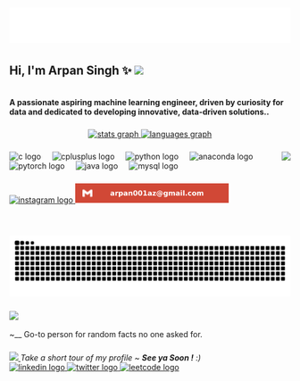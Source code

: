 <h1 align="center">
   <a href="#" onclick="return false;" target="_blank">
   <img src="https://github.com/Arpan010/Arpan010/blob/main/Arpan.svg" alt="Arpan Singh" />
   </a>
  
</h1>
<h2> Hi, I'm Arpan Singh ✨   <a href="#" onclick="return false;" target="_blank">
  <img src="https://media.giphy.com/media/mGcNjsfWAjY5AEZNw6/giphy.gif" width="50"></h2>
  </a>
<h4 align="left"><br>A passionate aspiring machine learning engineer, driven by curiosity for data and dedicated to developing innovative, data-driven solutions..</h4>

###

<div align="center">
   <a href="#"  >
     <img src="https://github-readme-stats.vercel.app/api?username=Arpan010&hide_title=false&hide_rank=false&show_icons=true&include_all_commits=true&count_private=true&disable_animations=false&theme=dracula&locale=en&hide_border=false" height="150" alt="stats graph" />
  <img src="https://github-readme-stats.vercel.app/api/top-langs?username=Arpan010&locale=en&hide_title=false&layout=compact&card_width=320&langs_count=5&theme=dracula&hide_border=false" height="150" alt="languages graph"  />
  </a>
  
</div>

###
 <a href="#" onclick="return false;" target="_blank">
<img align="right" height="150" src="https://media3.giphy.com/media/v1.Y2lkPTc5MGI3NjExN2gxbTlsYXVmYWhseGRuMTY4eDJ1N3F2czcyeDIxMjAwYmVtYXd0cyZlcD12MV9pbnRlcm5hbF9naWZfYnlfaWQmY3Q9Zw/ge7l7e5EiHUYI3e71P/giphy.gif"  />  </a>

<div align="left">
    <img src="https://cdn.jsdelivr.net/gh/devicons/devicon/icons/c/c-original.svg" height="30" alt="c logo" style="pointer-events: none;"  />
    <img width="12" />
    <img src="https://cdn.jsdelivr.net/gh/devicons/devicon/icons/cplusplus/cplusplus-original.svg" height="30" alt="cplusplus logo" style="pointer-events: none;" />
    <img width="12" />
    <img src="https://cdn.jsdelivr.net/gh/devicons/devicon/icons/python/python-original.svg" height="30" alt="python logo" style="pointer-events: none;" />
    <img width="12" />
    <img src="https://cdn.jsdelivr.net/gh/devicons/devicon/icons/anaconda/anaconda-original.svg" height="30" alt="anaconda logo" style="pointer-events: none;" />
    <img width="12" />
    <img src="https://cdn.jsdelivr.net/gh/devicons/devicon/icons/pytorch/pytorch-original.svg" height="30" alt="pytorch logo" style="pointer-events: none;"  />
    <img width="12" />
    <img src="https://cdn.jsdelivr.net/gh/devicons/devicon/icons/java/java-original.svg" height="30" alt="java logo" style="pointer-events: none;" />
    <img width="12" />
    <img src="https://cdn.jsdelivr.net/gh/devicons/devicon/icons/mysql/mysql-original.svg" height="30" alt="mysql logo" style="pointer-events: none;"  />
</div>

###



###

<div align="left">
  <a href="https://www.instagram.com/arpnn_0/" target="_blank">
    <img src="https://img.shields.io/static/v1?message=Instagram&logo=instagram&label=&color=E4405F&logoColor=white&labelColor=&style=for-the-badge" height="35" alt="instagram logo"  />
  </a>
  <a href="#" onclick="return false;" target="_blank">
     <img src="https://github.com/Arpan010/Arpan010/blob/main/gmail.svg" height="35" alt="gmail logo" style="pointer-events: none;"  />
  </a>
</div>

###

<br clear="both">
<a href="https://github.com/Arpan010" target="_blank">
  <img src="https://raw.githubusercontent.com/Arpan010/Arpan010/output/snake.svg" alt="Snake animation" style="pointer-events: none;" />
</a>


###
<a href="#" onclick="return false;" target="_blank">
<img src="https://media.giphy.com/media/VgCDAzcKvsR6OM0uWg/giphy.gif" width="50" style="pointer-events: none;">
</a>
<p align="left">~__ Go-to person for random facts no one asked for.</p>

###
<a href="#" onclick="return false;" target="_blank">
<img src="https://media0.giphy.com/media/v1.Y2lkPTc5MGI3NjExb2FvdHdkODB5bzM0ZW81NzFsazFrMDlhM3BzZHNneWJmbzVhbmJtZSZlcD12MV9pbnRlcm5hbF9naWZfYnlfaWQmY3Q9Zw/bcKmIWkUMCjVm/giphy.gif" width="60">
</a><em><b></b> Take a short tour of my profile ~ <b>See ya Soon !</b> :)</em>
<div align="left">
  <a href="https://www.linkedin.com/in/arpan-singh-105995318/" target="_blank">
    <img src="https://cdn-icons-png.flaticon.com/512/174/174857.png" width="52" height="40" alt="linkedin logo"  />
  </a>
  <a href="https://github.com/Arpan010" target="_blank">
    <img src="https://cdn-icons-png.flaticon.com/512/3670/3670151.png" width="52" height="40" alt="twitter logo"   />
  </a>
  <a href="https://leetcode.com/u/arpnn_00/" target="_blank">
    <img src="https://assets.leetcode.com/static_assets/public/icons/favicon-96x96.png" width="52" height="40" alt="leetcode logo" />
  </a>

  
</div>

###

